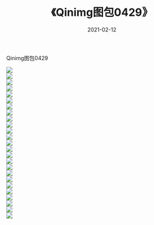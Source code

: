 ﻿---
layout: post
title:  《Qinimg图包0429》
date:   2021-02-12
img: http://imgx.orgx.ga/Qinimg图包/Qinimg图包0429/000.jpg
categories: [美女, 清纯, 唯美]
---

Qinimg图包0429

 ![](http://imgx.orgx.ga/Qinimg图包/Qinimg图包0429/001.jpg) <br>![](http://imgx.orgx.ga/Qinimg图包/Qinimg图包0429/002.jpg) <br>![](http://imgx.orgx.ga/Qinimg图包/Qinimg图包0429/003.jpg) <br>![](http://imgx.orgx.ga/Qinimg图包/Qinimg图包0429/004.jpg) <br>![](http://imgx.orgx.ga/Qinimg图包/Qinimg图包0429/005.jpg) <br>![](http://imgx.orgx.ga/Qinimg图包/Qinimg图包0429/006.jpg) <br>![](http://imgx.orgx.ga/Qinimg图包/Qinimg图包0429/007.jpg) <br>![](http://imgx.orgx.ga/Qinimg图包/Qinimg图包0429/008.jpg) <br>![](http://imgx.orgx.ga/Qinimg图包/Qinimg图包0429/009.jpg) <br>![](http://imgx.orgx.ga/Qinimg图包/Qinimg图包0429/010.jpg) <br>![](http://imgx.orgx.ga/Qinimg图包/Qinimg图包0429/011.jpg) <br>![](http://imgx.orgx.ga/Qinimg图包/Qinimg图包0429/012.jpg) <br>![](http://imgx.orgx.ga/Qinimg图包/Qinimg图包0429/013.jpg) <br>![](http://imgx.orgx.ga/Qinimg图包/Qinimg图包0429/014.jpg) <br>![](http://imgx.orgx.ga/Qinimg图包/Qinimg图包0429/015.jpg) <br>![](http://imgx.orgx.ga/Qinimg图包/Qinimg图包0429/016.jpg) <br>![](http://imgx.orgx.ga/Qinimg图包/Qinimg图包0429/017.jpg) <br>![](http://imgx.orgx.ga/Qinimg图包/Qinimg图包0429/018.jpg) <br>![](http://imgx.orgx.ga/Qinimg图包/Qinimg图包0429/019.jpg) <br>![](http://imgx.orgx.ga/Qinimg图包/Qinimg图包0429/020.jpg) <br>![](http://imgx.orgx.ga/Qinimg图包/Qinimg图包0429/021.jpg) <br>![](http://imgx.orgx.ga/Qinimg图包/Qinimg图包0429/022.jpg) <br>![](http://imgx.orgx.ga/Qinimg图包/Qinimg图包0429/023.jpg) <br>![](http://imgx.orgx.ga/Qinimg图包/Qinimg图包0429/024.jpg) <br>![](http://imgx.orgx.ga/Qinimg图包/Qinimg图包0429/025.jpg) <br>